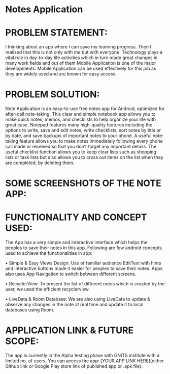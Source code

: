 # Notes Application


# PROBLEM STATEMENT: 
I thinking about an app where I can save my learning progress. Then I realized that this is not only with me but with everyone. Technology plays a vital role in day-to-day life activities which in turn made great changes in many work fields and out of them Mobile Application is one of the major developments. Mobile Application can be used effectively for this job as they are widely used and are known for easy access.

# PROBLEM SOLUTION:
Note Application is an easy-to-use free notes app for Android, optimized for after-call note-taking. This clear and simple notebook app allows you to make quick notes, memos, and checklists to help organize your life with great ease.
Notepad features many high-quality features including the options to write, save and edit notes, write checklists, sort notes by title or by date, and save backups of important notes to your phone. A useful note-taking feature allows you to make notes immediately following every phone call made or received so that you don’t forget any important details.
The useful checklist function allows you to keep clear lists such as shopping lists or task lists but also allows you to cross out items on the list when they are completed, by deleting them.

# SOME SCREENSHOTS OF THE NOTE APP:                              
                    
                

# FUNCTIONALITY AND CONCEPT USED: 

The App has a very simple and interactive interface which helps the peoples to save their notes in this app. Following are few android concepts used to achieve the functionalities in app: 

•	Simple & Easy Views Design: Use of familiar audience EditText with hints and interactive buttons made it easier for peoples to save their notes. Apps also uses App Navigation to switch between different screens.

•	RecyclerView: To present the list of different notes which is created by the user, we used the efficient recyclerview.

•	LiveData & Room Database: We are also using LiveData to update & observe any changes in the note at real time and update it to local databases using Room.

# APPLICATION LINK & FUTURE SCOPE:
The app is currently in the Alpha testing phase with GNITS institute with a limited no. of users, You can access the app: [YOUR APP LINK HERE](either Github link or Google Play store link of published app or .apk file).

